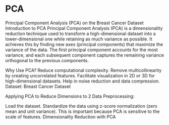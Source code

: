 # PCA
Principal Component Analysis (PCA) on the Breast Cancer Dataset
Introduction to PCA
Principal Component Analysis (PCA) is a dimensionality reduction technique used to transform a high-dimensional dataset into a lower-dimensional one while retaining as much variance as possible. It achieves this by finding new axes (principal components) that maximize the variance of the data. The first principal component accounts for the most variance, and each subsequent component captures the remaining variance orthogonal to the previous components.

Why Use PCA?
Reduce computational complexity.
Remove multicollinearity by creating uncorrelated features.
Facilitate visualization in 2D or 3D for high-dimensional datasets.
Help in noise reduction and data compression.
Dataset: Breast Cancer Dataset

Applying PCA to Reduce Dimensions to 2
Data Preprocessing:

Load the dataset.
Standardize the data using z-score normalization (zero mean and unit variance). This is important because PCA is sensitive to the scale of features.
Dimensionality Reduction with PCA

